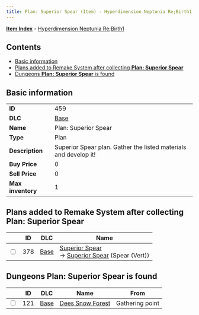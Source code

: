 ```yaml
---
title: Plan: Superior Spear (Item) - Hyperdimension Neptunia Re;Birth1
---
```


[**Item Index**](/neptunia/rb1/item/index.html) - [Hyperdimension Neptunia Re;Birth1](/neptunia/rb1)

## Contents

- [Basic information](#basic-information)
- [Plans added to Remake System after collecting **Plan: Superior Spear**](#plans-added-to-remake-system-after-collecting-plan-superior-spear)
- [Dungeons **Plan: Superior Spear** is found](#dungeons-plan-superior-spear-is-found)

## Basic information

|   |   |
| -- | -- |
| **ID** | 459 |
| **DLC** | [Base](/neptunia/rb1/dlc/1-base.html) |
| **Name** | Plan: Superior Spear |
| **Type** | Plan |
| **Description** | Superior Spear plan. Gather the listed materials and develop it! |
| **Buy Price** | 0 |
| **Sell Price** | 0 |
| **Max inventory** | 1 |


## Plans added to Remake System after collecting **Plan: Superior Spear**

|    | ID | DLC | Name |
| -- | -- | --- | ---- |
| <input type="checkbox" id="rb1-remake-1-378" class="trackbox" /> | 378 | [Base](/neptunia/rb1/dlc/1-base.html) | [Superior Spear](/neptunia/rb1/remake/1-378-superior-spear.html)<br /> → [Superior Spear](/neptunia/rb1/item/1-2114-superior-spear.html) (Spear (Vert)) |


## Dungeons **Plan: Superior Spear** is found

|    | ID | DLC | Name | From |
| -- | -- | --- | ---- | ---- |
| <input type="checkbox" id="rb1-dungeon-1-121" class="trackbox" /> | 121 | [Base](/neptunia/rb1/dlc/1-base.html) | [Dees Snow Forest](/neptunia/rb1/dungeon/1-121-dees-snow-forest.html) | Gathering point |
